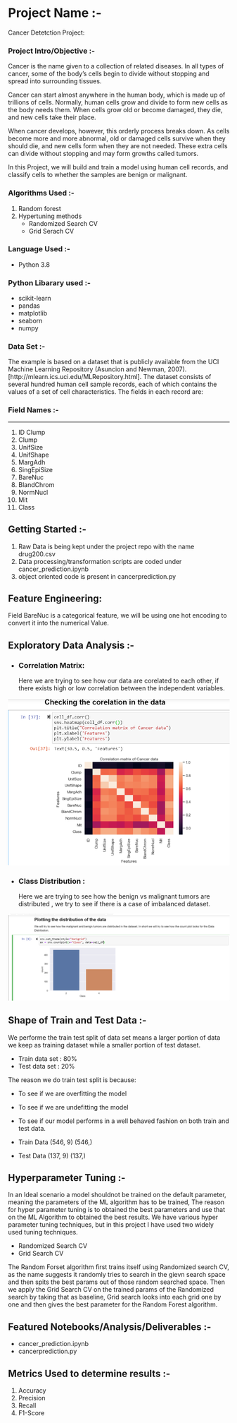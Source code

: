 # Project Name :-
Cancer Detetction Project: 

### Project Intro/Objective :-
Cancer is the name given to a collection of related diseases. In all types of cancer, some of the body’s cells begin to divide without stopping and spread into surrounding tissues.

Cancer can start almost anywhere in the human body, which is made up of trillions of cells. Normally, human cells grow and divide to form new cells as the body needs them. When cells grow old or become damaged, they die, and new cells take their place.

When cancer develops, however, this orderly process breaks down. As cells become more and more abnormal, old or damaged cells survive when they should die, and new cells form when they are not needed. These extra cells can divide without stopping and may form growths called tumors.

In this Project, we will build and train a model using human cell records, and classify cells to whether the samples are benign or malignant. 


### Algorithms Used :-
1. Random forest
2. Hypertuning methods
    - Randomized Search CV
    - Grid Serach CV

### Language Used :-
- Python 3.8
### Python Libarary used :-
- scikit-learn
- pandas
- matplotlib
- seaborn
- numpy

### Data Set :- 
<p> The example is based on a dataset that is publicly available from the UCI Machine Learning Repository (Asuncion and Newman, 2007).[http://mlearn.ics.uci.edu/MLRepository.html]. The dataset consists of several hundred human cell sample records, each of which contains the values of a set of cell characteristics. The fields in each record are: </p>

### Field Names :-
----------------------------------------
1. ID	Clump       
2. Clump	        
3. UnifSize	    
4. UnifShape	    
5. MargAdh	    
6. SingEpiSize	
7. BareNuc	    
8. BlandChrom	    
9. NormNucl	    
10. Mit	        
11. Class	        

## Getting Started :-

1. Raw Data is being kept under the project repo with the name drug200.csv    
2. Data processing/transformation scripts are coded under cancer_prediction.ipynb
3. object oriented code is present in cancerprediction.py

## Feature Engineering:
   Field BareNuc is a categorical feature, we will be using one hot encoding to convert it into the numerical Value.
   
## Exploratory Data Analysis :-
- ### Correlation Matrix: 
     Here we are trying to see how our data are corelated to each other, if there exists high or low 
     correlation between the independent variables.
      
![](Images/Capture.PNG)

- ### Class Distribution : 
     Here we are trying to see how the benign vs malignant tumors are distributed , 
      we try to see if there is a case of imbalanced dataset.

![](Images/Capture_cancer.PNG)


## Shape of Train and Test Data :-
   We performe the train test split of data set means a larger portion of data we keep as training dataset while a smaller portion of test dataset.
   - Train data set : 80%
   - Test data set : 20% 
   
   The reason we do train test split is because:
   - To see if we are overfitting the model
   - To see if we are undefitting the model
   - To see if our model performs in a well behaved fashion on both train and test data.

- Train Data (546, 9) (546,)
- Test Data (137, 9) (137,)

## Hyperparameter Tuning :-
   In an Ideal scenario a model shouldnot be trained on the default parameter, meaning the parameters of the ML algorithm has to be trained,
   The reason for hyper parameter tuning is to obtained the best parameters and use that on the ML Algorithm to obtained the best results.
   We have various hyper parameter tuning techniques, but in this project I have used two widely used tuning techniques.
   - Randomized Search CV
   - Grid Search CV
   
   The Random Forset algorithm first trains itself using Randomized search CV, as the name suggests it randomly tries to search in the gievn search space
   and then spits the best params out of those random searched space.
   Then we apply the Grid Search CV on the trained params of the Randomized search by taking that as baseline, Grid search looks into each grid one by one and then
   gives the best parameter for the Random Forest algorithm.


## Featured Notebooks/Analysis/Deliverables :-
- cancer_prediction.ipynb
- cancerprediction.py


## Metrics Used to determine results :-
1. Accuracy <br/>
2. Precision <br/>
3. Recall <br/>
4. F1-Score <br/>
